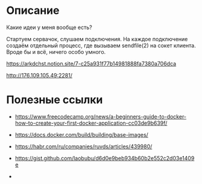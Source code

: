 
# Описание

Какие идеи у меня вообще есть?

Стартуем сервачок, слушаем подключения. На каждое подключение создаём отдельный процесс, где вызываем sendfile(2) на сокет клиента. Вроде бы и всё, ничего особо умного.

https://arkdchst.notion.site/7-c25a931f77b14981888fa7380a706dca

http://176.109.105.49:2281/

# Полезные ссылки

- https://www.freecodecamp.org/news/a-beginners-guide-to-docker-how-to-create-your-first-docker-application-cc03de9b639f/

- https://docs.docker.com/build/building/base-images/

- https://habr.com/ru/companies/ruvds/articles/439980/

- https://gist.github.com/laobubu/d6d0e9beb934b60b2e552c2d03e1409e

-

